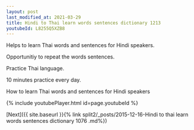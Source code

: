 ```yaml
---
layout: post
last_modified_at: 2021-03-29
title: Hindi to Thai learn words sentences dictionary 1213 
youtubeId: L8255Q5XZB8
---
```

 
 
Helps to learn Thai words and sentences for Hindi speakers.

Opportunitiy to repeat the words sentences. 

Practice Thai language. 
 
10 minutes practice every day. 
 
How to learn Thai words and sentences for Hindi speakers 
 
{% include youtubePlayer.html id=page.youtubeId %}
 
 
[Next]({{ site.baseurl }}{% link  split2/_posts/2015-12-16-Hindi to thai learn words sentences dictionary 1076 .md%})
 
